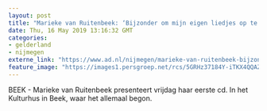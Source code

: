 ```yaml
---
layout: post
title: "Marieke van Ruitenbeek: ‘Bijzonder om mijn eigen liedjes op te nemen’"
date: Thu, 16 May 2019 13:16:32 GMT
categories: 
- gelderland 
- nijmegen 
externe_link: "https://www.ad.nl/nijmegen/marieke-van-ruitenbeek-bijzonder-om-mijn-eigen-liedjes-op-te-nemen~a2f888af/"
feature_image: "https://images1.persgroep.net/rcs/5GRHz37184Y-iTKX4QQAZJzBgDo/diocontent/148344458/_fitwidth/400/?appId=21791a8992982cd8da851550a453bd7f&quality=0.7"
---
```


BEEK - Marieke van Ruitenbeek presenteert vrijdag haar eerste cd. In het Kulturhus in Beek, waar het allemaal begon.
